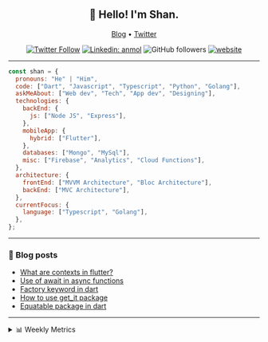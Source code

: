 <h2 align="center">👋 Hello! I'm Shan.</h2>
<p align="center">
  <a href="https://medium.com/feed/@shan-shaji">Blog</a> •
  <a href="https://twitter.com/intent/follow?screen_name=shan__shaji">Twitter</a>
</p>

<p align="center"><a href="https://twitter.com/intent/follow?screen_name=shan__shaji"><img src="https://img.shields.io/twitter/follow/shan__shaji?style=flat" alt="Twitter Follow"></a>
<a href="https://www.linkedin.com/in/shan-shaji/"><img src="https://img.shields.io/badge/shan-shaji?style=flat-square&amp;logo=Linkedin&amp;logoColor=white&amp;link=https://www.linkedin.com/in/shan-shaji/" alt="Linkedin: anmol"></a>
<img src="https://img.shields.io/github/followers/shan-shaji?label=Follow&amp;style=social" alt="GitHub followers">
<a href="http://shan-shaji.github.io/"><img src="https://img.shields.io/badge/Website-46a2f1.svg?&amp;style=flat-square&amp;logo=Google-Chrome&amp;logoColor=white&amp;link=http://shan-shaji.github.io/" alt="website"></a></p>

---

```javascript
const shan = {
  pronouns: "He" | "Him",
  code: ["Dart", "Javascript", "Typescript", "Python", "Golang"],
  askMeAbout: ["Web dev", "Tech", "App dev", "Designing"],
  technologies: {
    backEnd: {
      js: ["Node JS", "Express"],
    },
    mobileApp: {
      hybrid: ["Flutter"],
    },
    databases: ["Mongo", "MySql"],
    misc: ["Firebase", "Analytics", "Cloud Functions"],
  },
  architecture: {
    frontEnd: ["MVVM Architecture", "Bloc Architecture"],
    backEnd: ["MVC Architecture"],
  },
  currentFocus: {
    language: ["Typescript", "Golang"],
  },
};
```

---

<!-- I love connecting with different people</b> so if you want to say <b>hi, I'll be happy to meet you more!</b> 😊</em> -->

### 📕 Blog posts

<!-- BLOG-POST-LIST:START -->
- [What are contexts in flutter?](https://shan-shaji.medium.com/what-are-contexts-in-flutter-4b3a9a91492?source=rss-c347e1729e75------2)
- [Use of await in async functions](https://shan-shaji.medium.com/use-of-await-in-async-functions-5c6b084b24b6?source=rss-c347e1729e75------2)
- [Factory keyword in dart](https://shan-shaji.medium.com/factory-keyword-in-dart-b4235d83c2b8?source=rss-c347e1729e75------2)
- [How to use get_it package](https://shan-shaji.medium.com/how-to-use-get-it-package-e3d63f7c9290?source=rss-c347e1729e75------2)
- [Equatable package in dart](https://shan-shaji.medium.com/equatable-package-in-dart-6cf6c71ec843?source=rss-c347e1729e75------2)
<!-- BLOG-POST-LIST:END -->

---

<details>
    <summary>📊 Weekly Metrics</summary>
    <p>
    
<!--START_SECTION:waka-->

![Code Time](http://img.shields.io/badge/Code%20Time-1%2C692%20hrs%2032%20mins-blue)

![Profile Views](http://img.shields.io/badge/Profile%20Views-25-blue)

**🐱 My GitHub Data**

> 🏆 106 Contributions in the Year 2023
>
> 📦 479.2 kB Used in GitHub's Storage
>
> 💼 Opted to Hire
>
> 📜 120 Public Repositories
>
> 🔑 14 Private Repositories
>
> **I'm a Night 🦉**

```text
🌞 Morning    60 commits     ██░░░░░░░░░░░░░░░░░░░░░░░   7.8%
🌆 Daytime    223 commits    ███████░░░░░░░░░░░░░░░░░░   29.0%
🌃 Evening    316 commits    ██████████░░░░░░░░░░░░░░░   41.09%
🌙 Night      170 commits    █████░░░░░░░░░░░░░░░░░░░░   22.11%

```

📅 **I'm Most Productive on Sunday**

```text
Monday       79 commits     ██░░░░░░░░░░░░░░░░░░░░░░░   10.27%
Tuesday      127 commits    ████░░░░░░░░░░░░░░░░░░░░░   16.51%
Wednesday    117 commits    ███░░░░░░░░░░░░░░░░░░░░░░   15.21%
Thursday     82 commits     ██░░░░░░░░░░░░░░░░░░░░░░░   10.66%
Friday       111 commits    ███░░░░░░░░░░░░░░░░░░░░░░   14.43%
Saturday     113 commits    ███░░░░░░░░░░░░░░░░░░░░░░   14.69%
Sunday       140 commits    ████░░░░░░░░░░░░░░░░░░░░░   18.21%

```

📊 **This Week I Spent My Time On**

```text
⌚︎ Time Zone: Asia/Kolkata

💬 Programming Languages:
Dart                     1 hr 47 mins        ██████████░░░░░░░░░░░░░░░   41.43%
YAML                     41 mins             ████░░░░░░░░░░░░░░░░░░░░░   16.18%
Markdown                 35 mins             ███░░░░░░░░░░░░░░░░░░░░░░   13.81%
Bash                     27 mins             ██░░░░░░░░░░░░░░░░░░░░░░░   10.47%
Text                     14 mins             █░░░░░░░░░░░░░░░░░░░░░░░░   5.79%

🔥 Editors:
Android Studio           2 hrs 46 mins       ████████████████░░░░░░░░░   64.38%
VS Code                  1 hr 32 mins        █████████░░░░░░░░░░░░░░░░   35.62%

🐱‍💻 Projects:
turbo-flutter            2 hrs 37 mins       ███████████████░░░░░░░░░░   61.02%
AppFlowy-Docs            33 mins             ███░░░░░░░░░░░░░░░░░░░░░░   13.15%
appflowy                 20 mins             ██░░░░░░░░░░░░░░░░░░░░░░░   8.0%
serverpod                17 mins             █░░░░░░░░░░░░░░░░░░░░░░░░   6.74%
flutter-plugin           12 mins             █░░░░░░░░░░░░░░░░░░░░░░░░   4.83%

💻 Operating System:
Windows                  2 hrs 47 mins       ████████████████░░░░░░░░░   64.77%
Mac                      1 hr 30 mins        ████████░░░░░░░░░░░░░░░░░   35.23%

```

**I Mostly Code in Dart**

```text
Dart                     37 repos            ██████████░░░░░░░░░░░░░░░   41.57%
HTML                     17 repos            ████░░░░░░░░░░░░░░░░░░░░░   19.1%
JavaScript               15 repos            ████░░░░░░░░░░░░░░░░░░░░░   16.85%
CSS                      8 repos             ██░░░░░░░░░░░░░░░░░░░░░░░   8.99%
Python                   3 repos             ░░░░░░░░░░░░░░░░░░░░░░░░░   3.37%

```

Last Updated on 03/02/2023 18:39:49 UTC

<!--END_SECTION:waka-->

</p>
 </details>
